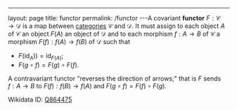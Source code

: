 ---
 layout: page
 title: functor
 permalink: /functor
---A covariant **functor** $F:\mathcal C\to \mathcal D$ is a map between [categories](https://defsmath.github.io/DefsMath/category) $\mathcal C$ and $\mathcal D$. It must assign to each object $A$ of $\mathcal C$ an object $F(A)$ an object of $\mathcal D$ and to each morphism $f:A\to B$ of $\mathcal C$ a morphism $F(f):f(A) \to f(B)$ of $\mathcal D$ such that
- $F(\text{id}_A)) = \text{id}_{F(A)}$;
- $F(g\circ f) = F(g)\circ F(f)$.

A contravariant functor "reverses the direction of arrows;" that is $F$ sends $f:A\to B$ to $F(f): f(B) \to f(A)$ and $F(g\circ f) = F(f) \circ F(g)$.

Wikidata ID: [Q864475](https://www.wikidata.org/wiki/Q864475)